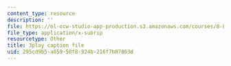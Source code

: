```yaml
---
content_type: resource
description: ''
file: https://ol-ocw-studio-app-production.s3.amazonaws.com/courses/8-821-string-theory-and-holographic-duality-fall-2014/295cd9b5a85950f8924b216f7b87803d_k6HCdJ9lKho.vtt
file_type: application/x-subrip
resourcetype: Other
title: 3play caption file
uid: 295cd9b5-a859-50f8-924b-216f7b87803d
---
```

